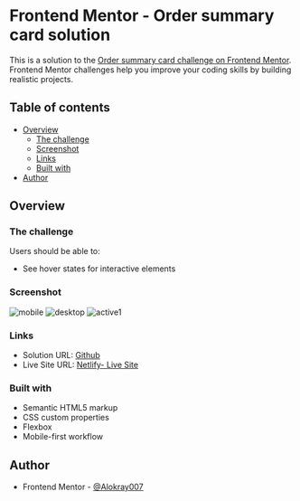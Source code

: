 # Frontend Mentor - Order summary card solution

This is a solution to the [Order summary card challenge on Frontend Mentor](https://www.frontendmentor.io/challenges/order-summary-component-QlPmajDUj). Frontend Mentor challenges help you improve your coding skills by building realistic projects.

## Table of contents

- [Overview](#overview)
  - [The challenge](#the-challenge)
  - [Screenshot](#screenshot)
  - [Links](#links)
  - [Built with](#built-with)
- [Author](#author)

## Overview

### The challenge

Users should be able to:

- See hover states for interactive elements

### Screenshot
![mobile](https://raw.github.com/Alokray007/order-summary-comp-FM/main/screenshots/mobile.png)
![desktop](https://raw.github.com/Alokray007/order-summary-comp-FM/main/screenshots/desk.png)
![active1](https://raw.github.com/Alokray007/order-summary-comp-FM/main/screenshots/active.png)

### Links

- Solution URL: [Github](https://github.com/Alokray007/order-summary-comp-FM)
- Live Site URL: [Netlify- Live Site](https://ordersummcomp.netlify.app/)

### Built with

- Semantic HTML5 markup
- CSS custom properties
- Flexbox
- Mobile-first workflow

## Author

- Frontend Mentor - [@Alokray007](https://www.frontendmentor.io/profile/Alokray007)
